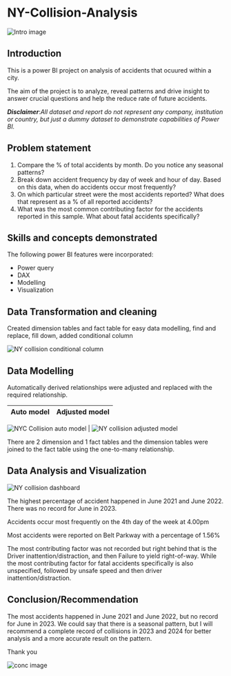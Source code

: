 # NY-Collision-Analysis

![Intro image](https://github.com/user-attachments/assets/fd01f8b0-6d46-4115-b6be-f1b719935d41)

## Introduction
This is a power BI project on analysis of accidents that ocuured within a city.

The aim of the project is to analyze, reveal patterns and drive insight to answer crucial questions and help the reduce rate of future accidents.

**_Disclaimer_**:_All dataset and report do not represent any company, institution or country, but just a dummy dataset to demonstrate capabilities of Power BI._

## Problem statement
1. Compare the % of total accidents by month. Do you notice any seasonal patterns?
2. Break down accident frequency by day of week and hour of day. Based on this data, when do accidents occur most frequently?
3. On which particular street were the most accidents reported? What does that represent as a % of all reported accidents?
4. What was the most common contributing factor for the accidents reported in this sample. What about fatal accidents specifically?

## Skills and concepts demonstrated
The following power BI features were incorporated:
- Power query
- DAX
- Modelling
- Visualization
## Data Transformation and cleaning
Created dimension tables and fact table for easy data modelling, find and replace, fill down, added conditional column

![NY collision conditional column](https://github.com/user-attachments/assets/f4d07f2c-38dd-41c4-ab33-de50118532d3)

## Data Modelling

Automatically derived relationships were adjusted and replaced with the required relationship.

Auto model                        | Adjusted model
----------------------------------|----------------------------

![NYC Collision auto model](https://github.com/user-attachments/assets/a056e242-24e4-4e07-a8db-a8e3c2a327df) | ![NY collision adjusted model](https://github.com/user-attachments/assets/f8e3627f-843a-4896-bd50-2dc055c27e23)

There are 2 dimension and 1 fact tables and the dimension tables were joined to the fact table using the one-to-many relationship.

## Data Analysis and Visualization

![NY collision dashboard](https://github.com/user-attachments/assets/46d9f60a-dc01-4226-8af5-26f6bf13dfb8)

The highest percentage of accident happened in June 2021 and June 2022. There was no record for June in 2023.

Accidents occur most frequently on the 4th day of the week at 4.00pm

Most accidents were reported on Belt Parkway with a percentage of 1.56%

The most contributing factor was not recorded but right behind that is the Driver inattention/distraction, and then Failure to yield right-of-way. While the most contributing factor for fatal accidents specifically is also unspecified, followed by unsafe speed and then driver inattention/distraction.

## Conclusion/Recommendation

The most accidents happened in June 2021 and June 2022, but no record for June in 2023. We could say that there is a seasonal pattern, but I will recommend a complete record of collisions in 2023 and 2024 for better analysis and a more accurate result on the pattern.

Thank you

![conc  image](https://github.com/user-attachments/assets/88613253-e87d-4301-be30-a7ebf99fd4bf)

